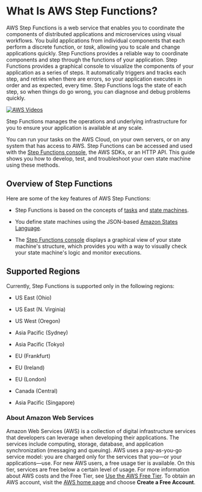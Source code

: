 # What Is AWS Step Functions?<a name="welcome"></a>

AWS Step Functions is a web service that enables you to coordinate the components of distributed applications and microservices using visual workflows\. You build applications from individual components that each perform a discrete function, or *task*, allowing you to scale and change applications quickly\. Step Functions provides a reliable way to coordinate components and step through the functions of your application\. Step Functions provides a graphical console to visualize the components of your application as a series of steps\. It automatically triggers and tracks each step, and retries when there are errors, so your application executes in order and as expected, every time\. Step Functions logs the state of each step, so when things do go wrong, you can diagnose and debug problems quickly\.

[![AWS Videos](http://img.youtube.com/vi/https://www.youtube.com/embed/Dh7h3lkpeP4?rel=0&amp;controls=0&amp;showinfo=0/0.jpg)](http://www.youtube.com/watch?v=https://www.youtube.com/embed/Dh7h3lkpeP4?rel=0&amp;controls=0&amp;showinfo=0)

Step Functions manages the operations and underlying infrastructure for you to ensure your application is available at any scale\.

You can run your tasks on the AWS Cloud, on your own servers, or on any system that has access to AWS\. Step Functions can be accessed and used with the [Step Functions console](https://console.aws.amazon.com/states/home?region=us-east-1#/), the AWS SDKs, or an HTTP API\. This guide shows you how to develop, test, and troubleshoot your own state machine using these methods\.

## Overview of Step Functions<a name="overview"></a>

Here are some of the key features of AWS Step Functions:

+ Step Functions is based on the concepts of [tasks](concepts-tasks.md) and [state machines](concepts-states.md)\.

+ You define state machines using the JSON\-based [Amazon States Language](concepts-amazon-states-language.md)\.

+ The [Step Functions console](https://console.aws.amazon.com/states/home?region=us-east-1#/) displays a graphical view of your state machine's structure, which provides you with a way to visually check your state machine's logic and monitor executions\.

## Supported Regions<a name="supported-regions"></a>

Currently, Step Functions is supported only in the following regions:

+ US East \(Ohio\)

+ US East \(N\. Virginia\)

+ US West \(Oregon\)

+ Asia Pacific \(Sydney\)

+ Asia Pacific \(Tokyo\)

+ EU \(Frankfurt\)

+ EU \(Ireland\)

+ EU \(London\)

+ Canada \(Central\)

+ Asia Pacific \(Singapore\)

### About Amazon Web Services<a name="about-amazon-web-services"></a>

 Amazon Web Services \(AWS\) is a collection of digital infrastructure services that developers can leverage when developing their applications\. The services include computing, storage, database, and application synchronization \(messaging and queuing\)\. AWS uses a pay\-as\-you\-go service model: you are charged only for the services that you—or your applications—use\. For new AWS users, a free usage tier is available\. On this tier, services are free below a certain level of usage\. For more information about AWS costs and the Free Tier, see [Use the AWS Free Tier](http://docs.aws.amazon.com/awsaccountbilling/latest/aboutv2/billing-free-tier.html)\. To obtain an AWS account, visit the [AWS home page](https://aws.amazon.com/) and choose **Create a Free Account**\.